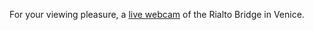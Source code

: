 For your viewing pleasure, a <a href="https://www.youtube.com/watch?v=BPXtn15_9qo">live webcam</a> of the Rialto Bridge in Venice. 
